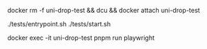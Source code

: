 docker rm -f uni-drop-test && dcu && docker attach uni-drop-test

./tests/entrypoint.sh
./tests/start.sh

docker exec -it uni-drop-test pnpm run playwright
